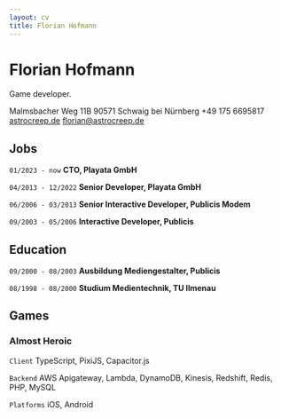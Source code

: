 ```yaml
---
layout: cv
title: Florian Hofmann
---
```

# Florian Hofmann
Game developer.

<div id="address">
  Malmsbacher Weg 11B
  90571 Schwaig bei Nürnberg
  +49 175 6695817
  <a href="http://astrocreep.de">astrocreep.de</a>
  <a href="florian@astrocreep.de">florian@astrocreep.de</a>
</div>


## Jobs

`01/2023 - now`
__CTO, Playata GmbH__

`04/2013 - 12/2022`
__Senior Developer, Playata GmbH__

`06/2006 - 03/2013`
__Senior Interactive Developer, Publicis Modem__

`09/2003 - 05/2006`
__Interactive Developer, Publicis__


## Education

`09/2000 - 08/2003`
__Ausbildung Mediengestalter, Publicis__

`08/1998 - 08/2000`
__Studium Medientechnik, TU Ilmenau__



## Games

### Almost Heroic
`Client`
TypeScript, PixiJS, Capacitor.js

`Backend`
AWS Apigateway, Lambda, DynamoDB, Kinesis, Redshift, Redis, PHP, MySQL

`Platforms`
iOS, Android




<!-- ### Footer

Last updated: July 2024 -->
